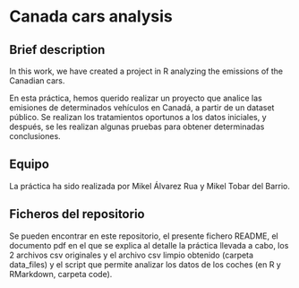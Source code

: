 # Canada cars analysis

## Brief description

In this work, we have created a project in R analyzing the emissions of the Canadian cars. 

En esta práctica, hemos querido realizar un proyecto que analice las emisiones de determinados vehículos en Canadá, a partir de un dataset público. Se realizan los tratamientos oportunos a los datos iniciales, y después, se les realizan algunas pruebas para obtener determinadas conclusiones.

## Equipo

La práctica ha sido realizada por Mikel Álvarez Rua y Mikel Tobar del Barrio.

## Ficheros del repositorio

Se pueden encontrar en este repositorio, el presente fichero README, el documento pdf en el que se explica al detalle la práctica llevada a cabo, los 2 archivos csv originales y el archivo csv limpio obtenido (carpeta data_files) y el script que permite analizar los datos de los coches (en R y RMarkdown, carpeta code).
